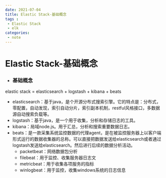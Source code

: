 ```yaml
---
date: 2021-07-04
title: Elastic Stack-基础概念
tags :
 - Elastic Stack
 - elk
categories:
 - note
---
```


# Elastic Stack-基础概念

* ### 基础概念

elastic stack = elasticsearch + logstash + kibana + beats

* elasticsearch：基于java，是个开源分布式搜索引擎。它的特点是：分布式，零配置，自动发现，索引自动分片，索引副本机制，restful风格接口，多数据源自动搜索负载等。
* logstash：基于java，是一个用于收集，分析和存储日志的工具。
* kibana：局域node.js。用于汇总，分析和搜索重要数据日志。
* beats：是一款采集系统监控数据的代理agent，是在被监控服务器上以客户端形式运行的数据收集器的总称。可以直接把数据发送给elasticsearch或者通过logstash发送给elasticsearch。然后进行后续的数据分析活动。
  * packetbeat：网络数据包分析
  * filebeat：用于监控、收集服务器日志文
  * metricbeat：用于收集各项服务的指标
  * winlogbeat：用于监控，收集windows系统的日志信息

